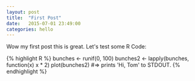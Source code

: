 ```yaml
---
layout: post
title:  "First Post"
date:   2015-07-01 23:49:00
categories: hello
---
```

Wow my first post this is great. Let's test some R Code:

{% highlight R %}
bunches <- runif(0, 100)
bunches2 <- lapply(bunches, function(x) x * 2)
plot(bunches2)
#=> prints 'Hi, Tom' to STDOUT.
{% endhighlight %}

